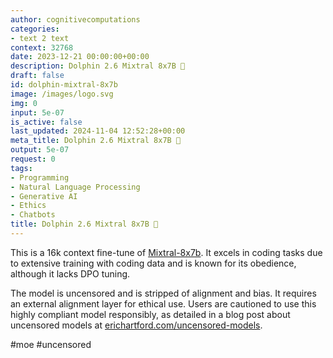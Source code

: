 ```yaml
---
author: cognitivecomputations
categories:
- text 2 text
context: 32768
date: 2023-12-21 00:00:00+00:00
description: Dolphin 2.6 Mixtral 8x7B 🐬
draft: false
id: dolphin-mixtral-8x7b
image: /images/logo.svg
img: 0
input: 5e-07
is_active: false
last_updated: 2024-11-04 12:52:28+00:00
meta_title: Dolphin 2.6 Mixtral 8x7B 🐬
output: 5e-07
request: 0
tags:
- Programming
- Natural Language Processing
- Generative AI
- Ethics
- Chatbots
title: Dolphin 2.6 Mixtral 8x7B 🐬
---
```







This is a 16k context fine-tune of [Mixtral-8x7b](/mistralai/mixtral-8x7b). It excels in coding tasks due to extensive training with coding data and is known for its obedience, although it lacks DPO tuning.

The model is uncensored and is stripped of alignment and bias. It requires an external alignment layer for ethical use. Users are cautioned to use this highly compliant model responsibly, as detailed in a blog post about uncensored models at [erichartford.com/uncensored-models](https://erichartford.com/uncensored-models).

#moe #uncensored

